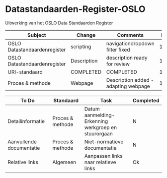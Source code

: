# Datastandaarden-Register-OSLO
Uitwerking van het OSLO Data Standaarden Register

|Subject|Change|Comments|Date|
|---|---|---|---|
|OSLO Datastandaardenregister|scripting|navigationdropdown filter fixed|19/07
|OSLO Datastandaardenregister|Description|description ready for review|19/07
|URI-standaard|COMPLETED|COMPLETED|19/07
|Proces & methode|Webpage|Description added - adapting webpage|19/07



|To Do|Standaard|Task|Completed|
|---|---|---|---|
|Detailinformatie|Proces & methode|Datum aanmelding-Erkenning werkgroep en stuurorgaan|N|
|Aanvullende documentatie|Proces & methode|Niet-normatieve documentatie|N|
|Relative links|Algemeen|Aanpassen links naar relatieve links|Ok
